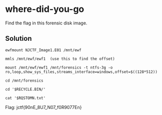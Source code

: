 # where-did-you-go

Find the flag in this forensic disk image.

## Solution

```
ewfmount NJCTF_Image1.E01 /mnt/ewf

mmls /mnt/ewf/ewf1  (use this to find the offset)

mount /mnt/ewf/ewf1 /mnt/forensics -t ntfs-3g -o ro,loop,show_sys_files,streams_interface=windows,offset=$((128*512))

cd /mnt/forensics

cd '$RECYCLE.BIN/'

cat '$RQSTOMN.txt'
```

Flag: jctf{90nE_8U7_N07_f0R9077En}
